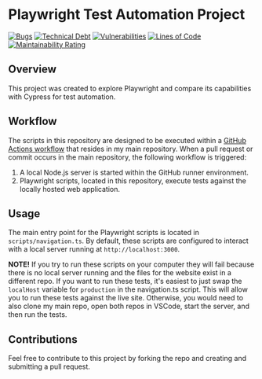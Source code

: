 # Playwright Test Automation Project
[![Bugs](https://sonarcloud.io/api/project_badges/measure?project=readytotest_test-playwright&metric=bugs)](https://sonarcloud.io/summary/new_code?id=readytotest_test-playwright)
[![Technical Debt](https://sonarcloud.io/api/project_badges/measure?project=readytotest_test-playwright&metric=sqale_index)](https://sonarcloud.io/summary/new_code?id=readytotest_test-playwright)
[![Vulnerabilities](https://sonarcloud.io/api/project_badges/measure?project=readytotest_test-playwright&metric=vulnerabilities)](https://sonarcloud.io/summary/new_code?id=readytotest_test-playwright)
[![Lines of Code](https://sonarcloud.io/api/project_badges/measure?project=readytotest_test-playwright&metric=ncloc)](https://sonarcloud.io/summary/new_code?id=readytotest_test-playwright)
[![Maintainability Rating](https://sonarcloud.io/api/project_badges/measure?project=readytotest_test-playwright&metric=sqale_rating)](https://sonarcloud.io/summary/new_code?id=readytotest_test-playwright)

## Overview

This project was created to explore Playwright and compare its capabilities with Cypress for test automation.

## Workflow

The scripts in this repository are designed to be executed within a [GitHub Actions workflow](https://github.com/readytotest/readytotest.github.io/blob/main/.github/workflows/playwright-mysite.yml) that resides in my main repository. When a pull request or commit occurs in the main repository, the following workflow is triggered:

1. A local Node.js server is started within the GitHub runner environment.
2. Playwright scripts, located in this repository, execute tests against the locally hosted web application.

## Usage

The main entry point for the Playwright scripts is located in `scripts/navigation.ts`. By default, these scripts are configured to interact with a local server running at `http://localhost:3000`. 

<b>NOTE!</b> If you try to run these scripts on your computer they will fail because there is no local server running and the files for the website exist in a different repo. If you want to run these tests, it's easiest to just swap the `localHost` variable for `production` in the navigation.ts script. This will allow you to run these tests against the live site. Otherwise, you would need to also clone my main repo, open both repos in VSCode, start the server, and then run the tests.

## Contributions

Feel free to contribute to this project by forking the repo and creating and submitting a pull request.
